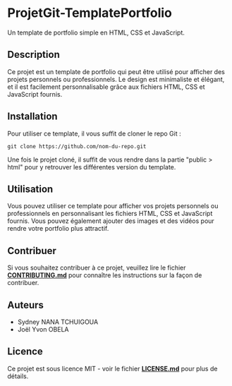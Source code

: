 # ProjetGit-TemplatePortfolio

Un template de portfolio simple en HTML, CSS et JavaScript.

## **Description**

Ce projet est un template de portfolio qui peut être utilisé pour afficher des projets personnels ou professionnels. Le design est minimaliste et élégant, et il est facilement personnalisable grâce aux fichiers HTML, CSS et JavaScript fournis.

## **Installation**

Pour utiliser ce template, il vous suffit de cloner le repo Git :

```
git clone https://github.com/nom-du-repo.git
```

Une fois le projet cloné, il suffit de vous rendre dans la partie "public > html" pour y retrouver les différentes version du template.

## **Utilisation**

Vous pouvez utiliser ce template pour afficher vos projets personnels ou professionnels en personnalisant les fichiers HTML, CSS et JavaScript fournis. Vous pouvez également ajouter des images et des vidéos pour rendre votre portfolio plus attractif.

## **Contribuer**

Si vous souhaitez contribuer à ce projet, veuillez lire le fichier **[CONTRIBUTING.md](CONTRIBUTING.md)** pour connaître les instructions sur la façon de contribuer.

## **Auteurs**

- Sydney NANA TCHUIGOUA
- Joël Yvon OBELA

## **Licence**

Ce projet est sous licence MIT - voir le fichier **[LICENSE.md](LICENSE.md)** pour plus de détails.